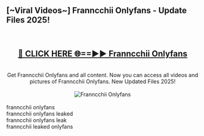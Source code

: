<h2>[~Viral Videos~] Franncchii Onlyfans - Update Files 2025!</h2>
<br>
<div align="center">
<h2><a href="https://betterlinks.top/A2PfLJ" rel="nofollow">🔴 CLICK HERE 🌐==►► Franncchii Onlyfans</a></h2>
<br>
Get Franncchii Onlyfans and all content. Now you can access all videos and pictures of Franncchii Onlyfans. New Updated Files 2025!
<br>
<br>
<a href="https://betterlinks.top/A2PfLJ" rel="nofollow" data-target="animated-image.originalLink"><img src="https://i.ibb.co.com/WyWwxjT/player-gif2.gif" alt="Franncchii Onlyfans" style="max-width: 100%; display: inline-block;" data-target="animated-image.originalImage"></a>
</div>
<br>
franncchii onlyfans<br>
franncchii onlyfans leaked<br>
franncchii onlyfans leak<br>
franncchii leaked onlyfans